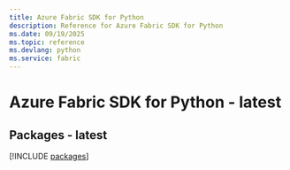 ```yaml
---
title: Azure Fabric SDK for Python
description: Reference for Azure Fabric SDK for Python
ms.date: 09/19/2025
ms.topic: reference
ms.devlang: python
ms.service: fabric
---
```

# Azure Fabric SDK for Python - latest
## Packages - latest
[!INCLUDE [packages](fabric-index.md)]